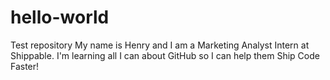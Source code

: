 # hello-world
Test repository
My name is Henry and I am a Marketing Analyst Intern at Shippable. I'm learning all I can about GitHub so I can help them Ship Code Faster! 
